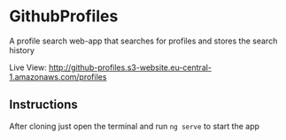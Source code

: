 # GithubProfiles
A profile search web-app that searches for profiles and stores the search history 

Live View: http://github-profiles.s3-website.eu-central-1.amazonaws.com/profiles

## Instructions
After cloning just open the terminal and run `ng serve` to start the app
